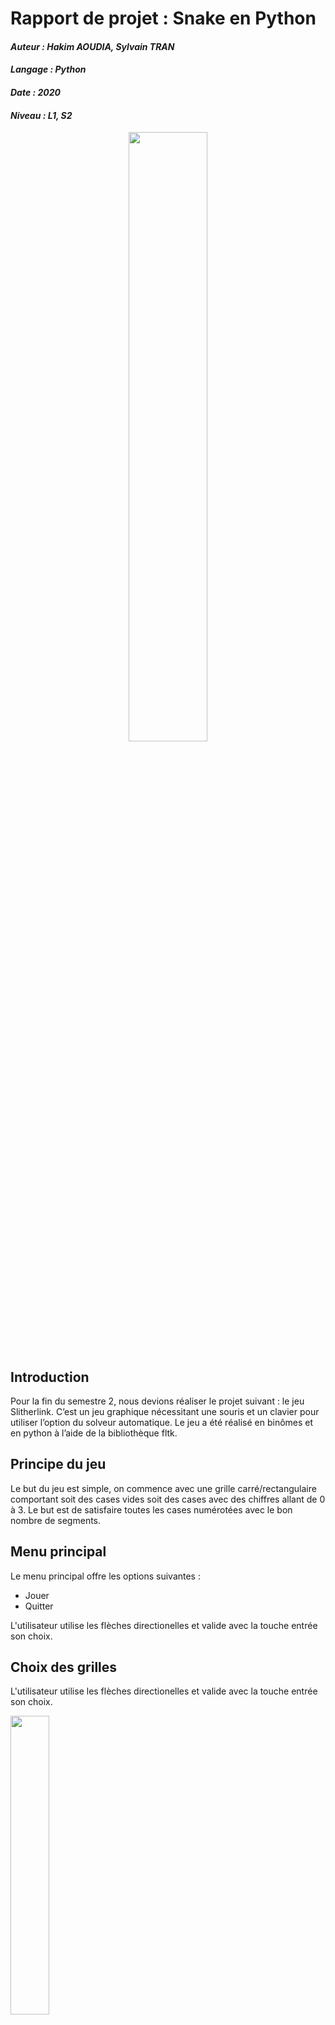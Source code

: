 # Rapport de projet : Snake en Python
#### *Auteur : Hakim AOUDIA, Sylvain TRAN*
#### *Langage : Python*
#### *Date : 2020*
#### *Niveau : L1, S2*

<p align="center">
  <img src="https://user-images.githubusercontent.com/106891439/218289083-b8793a5b-a254-4d4e-a88c-9945c4d83bf7.png" width="50%" height="50%">
</p>

## Introduction
Pour la fin du semestre 2, nous devions réaliser le projet suivant : le jeu
Slitherlink. C’est un jeu graphique nécessitant une souris et un clavier pour
utiliser l’option du solveur automatique. Le jeu a été réalisé en binômes et en
python à l’aide de la bibliothèque fltk.

## Principe du jeu

Le but du jeu est simple, on commence avec une grille carré/rectangulaire comportant soit des cases vides soit des cases avec des chiffres allant de 0 à 3. Le but est de satisfaire toutes les cases numérotées avec le bon nombre de segments.


## Menu principal

Le menu principal offre les options suivantes : 
- Jouer
- Quitter

L'utilisateur utilise les flèches directionelles et valide avec la touche entrée son choix.

## Choix des grilles
L'utilisateur utilise les flèches directionelles et valide avec la touche entrée son choix.

<img src="https://user-images.githubusercontent.com/106891439/218289092-fb6469b7-9d34-4144-9501-0f117ff7c8bd.png" width="35%" height="35%">

## Jeu
Une fois une grille choisie, le jeu commence. Le joueur peut jouer en utilisant la souris pour tracer des segments entre les cases. Si le joueur satisfait les conditions pour toutes les cases numérotées, il gagne.
Il peux aussi utiliser un solveur automatique avec le touche A. Il y d'autre options comme activer le mode graphique et accélérer ou décélérer l'affichage.

<img src="https://user-images.githubusercontent.com/106891439/218289096-83226e8c-330f-4e73-adb0-439c37842e7b.png" width="35%" height="35%">

## Fin de partie
Lorsque le joueur a gagné ou perdu, il a le choix de quitter le jeu, de recommencer ou de charger une autre grille en cliquant sur les boutons correspondants avec le clavier.

<img src="https://user-images.githubusercontent.com/106891439/218289100-d5da776f-d150-42a9-8bf2-e1096801bdbe.png" width="35%" height="35%">
